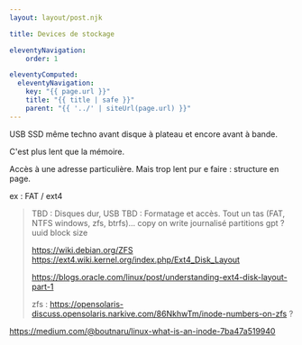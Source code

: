 ```yaml
---
layout: layout/post.njk

title: Devices de stockage

eleventyNavigation:
    order: 1

eleventyComputed:
  eleventyNavigation:
    key: "{{ page.url }}"
    title: "{{ title | safe }}"
    parent: "{{ '../' | siteUrl(page.url) }}"
---
```


USB SSD même techno
avant disque à plateau et encore avant à bande.

C'est plus lent que la mémoire.

Accès à une adresse particulière. Mais trop lent pur e faire : structure en page.

ex : FAT / ext4


> TBD : Disques dur, USB
> TBD : Formatage et accès. Tout un tas (FAT, NTFS windows, zfs, btrfs)...
> copy on write
> journalisé
> partitions
> gpt ? uuid
> block size
>
> <https://wiki.debian.org/ZFS>
> <https://ext4.wiki.kernel.org/index.php/Ext4_Disk_Layout>
>
> <https://blogs.oracle.com/linux/post/understanding-ext4-disk-layout-part-1>
>
> zfs : <https://opensolaris-discuss.opensolaris.narkive.com/86NkhwTm/inode-numbers-on-zfs> ?

<https://medium.com/@boutnaru/linux-what-is-an-inode-7ba47a519940>